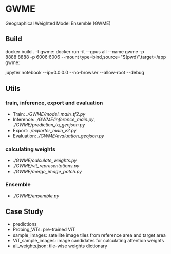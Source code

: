 # GWME

Geographical Weighted Model Ensemble (GWME)

## Build

docker build . -t gwme:<TAG>
docker run -it --gpus all --name gwme -p 8888:8888 -p 6006:6006 --mount type=bind,source="$(pwd)",target=/app gwme:<TAG>

jupyter notebook --ip=0.0.0.0 --no-browser --allow-root --debug

## Utils

### train, inference, export and evaluation

- Train: *./GWME/model_main_tf2.py*
- Inference: *./GWME/inference_main.py*, *./GWME/prediction_to_geojson.py*
- Export: *./exporter_main_v2.py*
- Evaluation: *./GWME/evaluation_geojson.py*

### calculating weights

- *./GWME/calculate_weights.py*
- *./GWME/vit_representations.py*
- *./GWME/merge_image_patch.py*

### Ensemble

- *./GWME/ensemble.py*

## Case Study

- predictions
- Probing_ViTs: pre-trained ViT
- sample_images: satellite image tiles from reference area and target area
- ViT_sample_images: image candidates for calculating attention weights
- all_weights.json: tile-wise weights dictionary